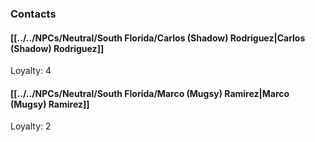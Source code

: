 

### Contacts
#### [[../../NPCs/Neutral/South Florida/Carlos (Shadow) Rodriguez|Carlos (Shadow) Rodriguez]]
Loyalty: 4

#### [[../../NPCs/Neutral/South Florida/Marco (Mugsy) Ramirez|Marco (Mugsy) Ramirez]]
Loyalty: 2